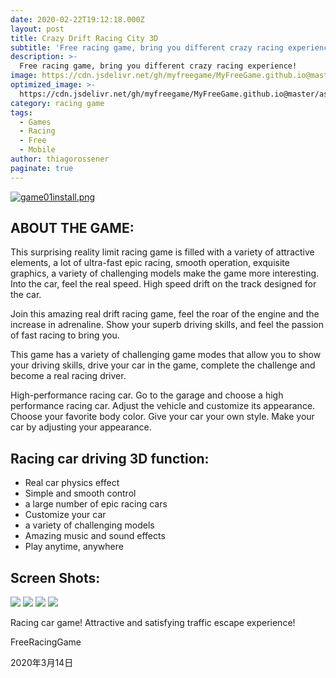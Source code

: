 ```yaml
---
date: 2020-02-22T19:12:18.000Z
layout: post
title: Crazy Drift Racing City 3D
subtitle: 'Free racing game, bring you different crazy racing experience!'
description: >-
  Free racing game, bring you different crazy racing experience!
image: https://cdn.jsdelivr.net/gh/myfreegame/MyFreeGame.github.io@master/assets/img/uploads/sleek.jpg
optimized_image: >-
  https://cdn.jsdelivr.net/gh/myfreegame/MyFreeGame.github.io@master/assets/img/uploads/game01.png
category: racing game
tags:
  - Games
  - Racing
  - Free
  - Mobile
author: thiagorossener
paginate: true
---
```


[![game01install.png](https://cdn.jsdelivr.net/gh/myfreegame/MyFreeGame.github.io@master/assets/img/uploads/game01.png)](https://cdn.jsdelivr.net/gh/myfreegame/MyFreeGame.github.io@master/download/com.HighwayRacingInCar.FreeRacingGame.apk)

##   **ABOUT THE GAME:**
This surprising reality limit racing game is filled with a variety of attractive elements, a lot of ultra-fast epic racing, smooth operation, exquisite graphics, a variety of challenging models make the game more interesting. Into the car, feel the real speed. High speed drift on the track designed for the car.

Join this amazing real drift racing game, feel the roar of the engine and the increase in adrenaline. Show your superb driving skills, and feel the passion of fast racing to bring you.

This game has a variety of challenging game modes that allow you to show your driving skills, drive your car in the game, complete the challenge and become a real racing driver.

High-performance racing car. Go to the garage and choose a high performance racing car. Adjust the vehicle and customize its appearance. Choose your favorite body color. Give your car your own style. Make your car by adjusting your appearance.
## Racing car driving 3D function:
- Real car physics effect
- Simple and smooth control
- a large number of epic racing cars
- Customize your car
- a variety of challenging models
- Amazing music and sound effects
- Play anytime, anywhere


##   Screen Shots:

![](https://lh3.googleusercontent.com/Hi8u0-TayCx5Yy6ClcaAGVS91s6NV2sb6I22VFnvJpY82w139GW2BqRL3w794lELvdlr=w720-h310-rw)
![](https://lh3.googleusercontent.com/N7hxNddRXNrac2-kqjgiWIJQggdK2IsUPFT4puS6teYLfFi_N6FJf6i1T0Sd5OOcXhA=w720-h310-rw)
![](https://lh3.googleusercontent.com/fOZ7eT4inQj2469BpWIxbaVm2ucPFuBW4vkPgACWxavB9oHvYhti2-2dMa9HESl1ocE=w720-h310-rw)
![](https://i.loli.net/2020/03/14/MsmRI4TSpBhqUuy.jpg)

Racing car game! Attractive and satisfying traffic escape experience!
 
 
FreeRacingGame
 
2020年3月14日

